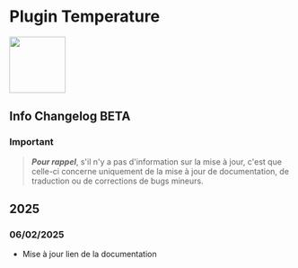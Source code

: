 # Plugin Temperature

<img src="{{site.baseurl}}/plugin-temperature/{{site.img}}/temperature_icon.png" class="pluginLogo" width="100" />

## Info Changelog BETA

### Important

> **_Pour rappel_**, s'il n'y a pas d'information sur la mise à jour, c'est que celle-ci concerne uniquement de la mise à jour de documentation, de traduction ou de corrections de bugs mineurs.

## 2025

### 06/02/2025

- Mise à jour lien de la documentation